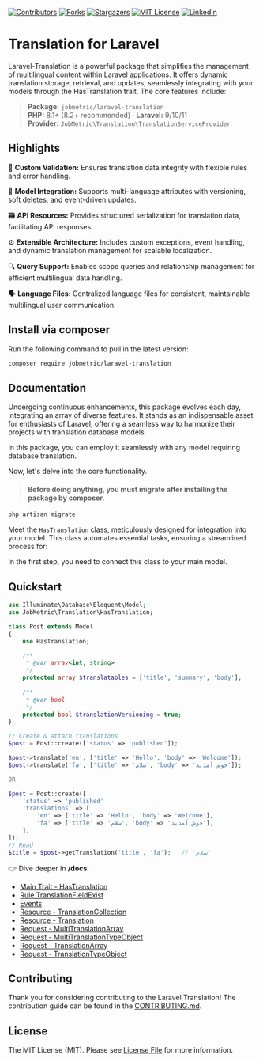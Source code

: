 [contributors-shield]: https://img.shields.io/github/contributors/jobmetric/laravel-translation.svg?style=for-the-badge
[contributors-url]: https://github.com/jobmetric/laravel-translation/graphs/contributors
[forks-shield]: https://img.shields.io/github/forks/jobmetric/laravel-translation.svg?style=for-the-badge&label=Fork
[forks-url]: https://github.com/jobmetric/laravel-translation/network/members
[stars-shield]: https://img.shields.io/github/stars/jobmetric/laravel-translation.svg?style=for-the-badge
[stars-url]: https://github.com/jobmetric/laravel-translation/stargazers
[license-shield]: https://img.shields.io/github/license/jobmetric/laravel-translation.svg?style=for-the-badge
[license-url]: https://github.com/jobmetric/laravel-translation/blob/master/LICENCE.md
[linkedin-shield]: https://img.shields.io/badge/-LinkedIn-blue.svg?style=for-the-badge&logo=linkedin&colorB=555
[linkedin-url]: https://linkedin.com/in/majidmohammadian

[![Contributors][contributors-shield]][contributors-url]
[![Forks][forks-shield]][forks-url]
[![Stargazers][stars-shield]][stars-url]
[![MIT License][license-shield]][license-url]
[![LinkedIn][linkedin-shield]][linkedin-url]

# Translation for Laravel

Laravel-Translation is a powerful package that simplifies the management of multilingual content within Laravel applications. It offers dynamic translation storage, retrieval, and updates, seamlessly integrating with your models through the HasTranslation trait. The core features include:

> **Package:** `jobmetric/laravel-translation`  
> **PHP:** 8.1+ (8.2+ recommended) · **Laravel:** 9/10/11  
> **Provider:** `JobMetric\Translation\TranslationServiceProvider`

## Highlights

🔧 **Custom Validation:** Ensures translation data integrity with flexible rules and error handling.

🌟 **Model Integration:** Supports multi-language attributes with versioning, soft deletes, and event-driven updates.

🗃️ **API Resources:** Provides structured serialization for translation data, facilitating API responses.

⚙️ **Extensible Architecture:** Includes custom exceptions, event handling, and dynamic translation management for scalable localization.

🔍 **Query Support:** Enables scope queries and relationship management for efficient multilingual data handling.

🗣️ **Language Files:** Centralized language files for consistent, maintainable multilingual user communication.

## Install via composer

Run the following command to pull in the latest version:
```bash
composer require jobmetric/laravel-translation
```

## Documentation

Undergoing continuous enhancements, this package evolves each day, integrating an array of diverse features. It stands as an indispensable asset for enthusiasts of Laravel, offering a seamless way to harmonize their projects with translation database models.

In this package, you can employ it seamlessly with any model requiring database translation.

Now, let's delve into the core functionality.

>#### Before doing anything, you must migrate after installing the package by composer.

```bash
php artisan migrate
```

Meet the `HasTranslation` class, meticulously designed for integration into your model. This class automates essential tasks, ensuring a streamlined process for:

In the first step, you need to connect this class to your main model.

## Quickstart

```php
use Illuminate\Database\Eloquent\Model;
use JobMetric\Translation\HasTranslation;

class Post extends Model
{
    use HasTranslation;

    /**
     * @var array<int, string>
     */
    protected array $translatables = ['title', 'summary', 'body'];
    
    /**
     * @var bool
     */
    protected bool $translationVersioning = true;
}

// Create & attach translations
$post = Post::create(['status' => 'published']);

$post->translate('en', ['title' => 'Hello', 'body' => 'Welcome']);
$post->translate('fa', ['title' => 'سلام', 'body' => 'خوش آمدید']);

OR

$post = Post::create([
    'status' => 'published'
    'translations' => [
        'en' => ['title' => 'Hello', 'body' => 'Welcome'],
        'fa' => ['title' => 'سلام', 'body' => 'خوش آمدید'],
    ],
]);
// Read
$title = $post->getTranslation('title', 'fa');   // 'سلام'
```

👉 Dive deeper in **/docs**:

- [Main Trait - HasTranslation](https://github.com/jobmetric/laravel-translation/blob/master/dosc/HasTranslation.md)
- [Rule TranslationFieldExist](https://github.com/jobmetric/laravel-translation/blob/master/dosc/TranslationFieldExistRule.md)
- [Events](https://github.com/jobmetric/laravel-translation/blob/master/dosc/Events.md)
- [Resource - TranslationCollection](https://github.com/jobmetric/laravel-translation/blob/master/dosc/TranslationCollectionResource.md)
- [Resource - Translation](https://github.com/jobmetric/laravel-translation/blob/master/dosc/TranslationResource.md)
- [Request - MultiTranslationArray](https://github.com/jobmetric/laravel-translation/blob/master/dosc/MultiTranslationArrayRequest.md)
- [Request - MultiTranslationTypeObject](https://github.com/jobmetric/laravel-translation/blob/master/dosc/MultiTranslationTypeObjectRequest.md)
- [Request - TranslationArray](https://github.com/jobmetric/laravel-translation/blob/master/dosc/TranslationArrayRequest.md)
- [Request - TranslationTypeObject](https://github.com/jobmetric/laravel-translation/blob/master/dosc/TranslationTypeObjectRequest.md)


## Contributing

Thank you for considering contributing to the Laravel Translation! The contribution guide can be found in the [CONTRIBUTING.md](https://github.com/jobmetric/laravel-translation/blob/master/CONTRIBUTING.md).

## License

The MIT License (MIT). Please see [License File](https://github.com/jobmetric/laravel-translation/blob/master/LICENCE.md) for more information.
